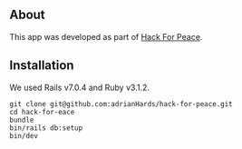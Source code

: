 ## About
This app was developed as part of [Hack For Peace](https://hackforpeace.net/).

## Installation
We used Rails v7.0.4 and Ruby v3.1.2.

```
git clone git@github.com:adrianHards/hack-for-peace.git
cd hack-for-eace
bundle
bin/rails db:setup
bin/dev
```
